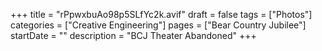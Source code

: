 +++
title = "rPpwxbuAo98p5SLfYc2k.avif"
draft = false
tags = ["Photos"]
categories = ["Creative Engineering"]
pages = ["Bear Country Jubilee"]
startDate = ""
description = "BCJ Theater Abandoned"
+++
